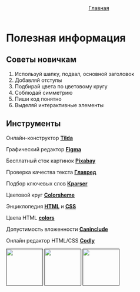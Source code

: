 <html>
  <head>
    <title>никита</title>
    <link rel="stylesheet" href="style.css"/>
  </head>
  <body>
    <header>
      <a class="link-header" href="index.html">Главная</a>
    </header>
    <main>
      <h1>Полезная информация</h1>
      <h2>Советы новичкам</h2>
      <ol>
        <li>Используй шапку, подвал, основной заголовок</li>
        <li>Добавляй отступы</li>
        <li>Подбирай цвета по цветовому кругу</li>
        <li>Соблюдай симметрию</li>
        <li>Пиши код понятно</li>
        <li>Выделяй интерактивные элементы</li>
      </ol>
      <h2>Инструменты</h2>
      <p>Онлайн-конструктор <a class="link-text" href="https://tilda.cc/ru/"><b>Tilda</b></a></p>
      <p>Графический редактор <a class="link-text" href="https://www.figma.com/"><b>Figma</b></a></p>
      <p>Бесплатный сток картинок <a class="link-text" href="https://pixabay.com/"><b>Pixabay</b></a></p>
      <p>Проверка качества текста <a class="link-text" href="https://glvrd.ru/"><b>Главред</b></a></p>
      <p>Подбор ключевых слов <a class="link-text" href="https://kparser.com/"><b>Kparser</b></a></p>
      <p>Цветовой круг <a class="link-text" href="https://colorscheme.ru/"><b>Colorsheme</b></a></p>
      <p>Энциклопедия <a class="link-text" href="http://htmlbook.ru/html"><b>HTML</b></a> и <a class="link-text" href="http://htmlbook.ru/css"><b>CSS</b></a></p>
      <p>Цвета HTML <a class="link-text" href="https://colorscheme.ru/html-colors.html"><b>colors</b></a></p>
      <p>Допустимость вложенности <a class="link-text" href="https://caninclude.glitch.me/"><b>Caninclude</b></a></p>
      <p>Онлайн редактор HTML/CSS <a  class="link-text" href="https://codly.ru/"><b>Codly</b></a></p>
    </main>
    <footer>
      <a class="social" href=""><img src="https://mars.algoritmika.org/uploads/2021/04/social1_0_1618254571.png" width="100px" height="100px"/></a>
      <a class="social" href=""><img src="https://mars.algoritmika.org/uploads/2021/04/Group%201_0_1618254571.png" width="100px" height="100px"/></a>
      <a class="social" href=""><img src="https://mars.algoritmika.org/uploads/2021/04/social3_0_1618254571.png" width="100px" height="100px"/></a>
    </footer>
  </body>
</html>
